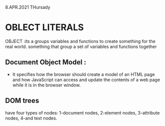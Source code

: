 8.APR.2021
THursady

# OBLECT LITERALS #
OBJECT :its a groups variables and functions to create something for the real world. 
something that group a set of variables and functions together 

## Document Object Model : ##

- It specifies how the browser should create a model of an HTML page and how JavaScript can access and update the contents of a web page while it is in the browser window.


## DOM trees ##
have four types of nodes:
1-document nodes, 
2-element nodes,
3-attribute nodes, 
4-and text nodes.

